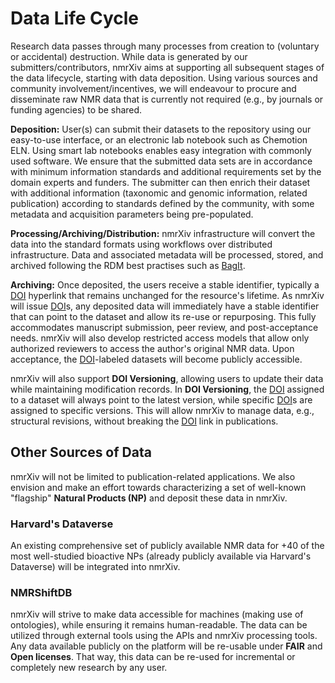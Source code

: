 # Data Life Cycle

Research data passes through many processes from creation to (voluntary or accidental) destruction. While data is generated by our submitters/contributors, nmrXiv aims at supporting all subsequent stages of the data lifecycle, starting with data deposition. Using various sources and community involvement/incentives, we will endeavour to procure and disseminate raw NMR data that is currently not required (e.g., by journals or funding agencies) to be shared.

**Deposition:** User(s) can submit their datasets to the repository using our easy-to-use interface, or an electronic lab notebook such as Chemotion ELN. Using smart lab notebooks enables easy integration with commonly used software. We ensure that the submitted data sets are in accordance with minimum information standards and additional requirements set by the domain experts and funders. The submitter can then enrich their dataset with additional information (taxonomic and genomic information, related publication) according to standards defined by the community, with some metadata and acquisition parameters being pre-populated.

**Processing/Archiving/Distribution:**
nmrXiv infrastructure will convert the data into the standard formats using workflows over distributed infrastructure. Data and associated metadata will be processed, stored, and archived following the RDM best practises such as [BagIt](https://tools.ietf.org/id/draft-kunze-bagit-16.html).

**Archiving:**
Once deposited, the users receive a stable identifier, typically a [DOI](https://www.doi.org/) hyperlink that remains unchanged for the resource's lifetime. As nmrXiv will issue [DOI](https://www.doi.org/)s, any deposited data will immediately have a stable identifier that can point to the dataset and allow its re-use or repurposing. This fully accommodates manuscript submission, peer review, and post-acceptance needs. nmrXiv will also develop restricted access models that allow only authorized reviewers to access the author's original NMR data. Upon acceptance, the [DOI](https://www.doi.org/)-labeled datasets will become publicly accessible.

nmrXiv will also support **DOI Versioning**, allowing users to update their data while maintaining modification records. In **DOI Versioning**, the [DOI](https://www.doi.org/) assigned to a dataset will always point to the latest version, while specific [DOI](https://www.doi.org/)s are assigned to specific versions. This will allow nmrXiv to manage data, e.g., structural revisions, without breaking the [DOI](https://www.doi.org/) link in publications.

## Other Sources of Data

nmrXiv will not be limited to publication-related applications. We also envision and make an effort towards characterizing a set of well-known "flagship" **Natural Products (NP)** and deposit these data in nmrXiv.

### Harvard's Dataverse

An existing comprehensive set of publicly available NMR data for +40 of the most well-studied bioactive NPs (already publicly available via Harvard's Dataverse) will be integrated into nmrXiv.

### NMRShiftDB

nmrXiv will strive to make data accessible for machines (making use of ontologies), while ensuring it remains human-readable. The data can be utilized through external tools using the APIs and nmrXiv processing tools. Any data available publicly on the platform will be re-usable under **FAIR** and **Open licenses**. That way, this data can be re-used for incremental or completely new research by any user.
